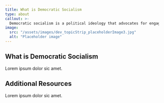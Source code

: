 ```yaml
---
title: What is Democratic Socialism
type: about
callout: >-
  Democratic socialism is a political ideology that advocates for engaged democracy and shared ownership of production. Need to stress intersectional fight against oppressional of all sorts, not just economic.
image:
  src: "/assets/images/dev_topicStrip_placeholderImage3.jpg"
  alt: "Placeholder image"
---
```

## What is Democratic Socialism
Lorem ipsum dolor sic amet.

## Additional Resources
Lorem ipsum dolor sic amet.